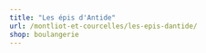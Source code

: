 ```yaml
---
title: "Les épis d'Antide"
url: /montliot-et-courcelles/les-epis-dantide/
shop: boulangerie
---
```

